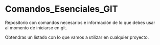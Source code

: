 # Comandos_Esenciales_GIT
Repositorio con comandos necesarios e información de lo que debes usar al momento de iniciarse en git.

Obtendras un listado con lo que vamos a utilizar en cualquier proyecto.
